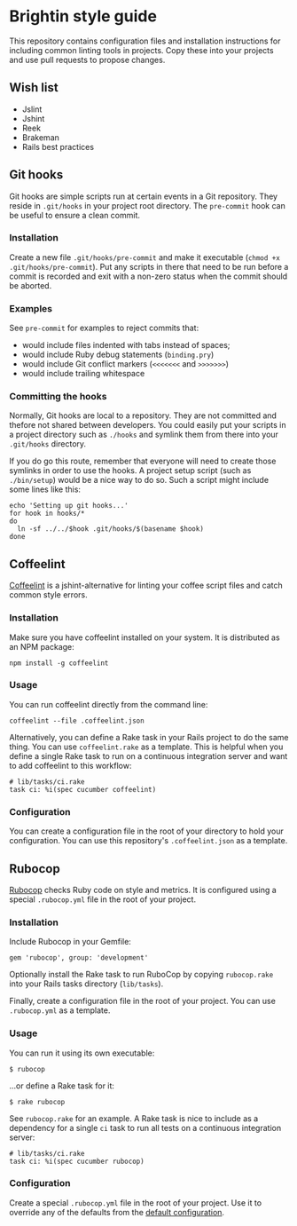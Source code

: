 # Brightin style guide

This repository contains configuration files and installation instructions for
including common linting tools in projects. Copy these into your projects and
use pull requests to propose changes.

## Wish list

* Jslint
* Jshint
* Reek
* Brakeman
* Rails best practices

## Git hooks

Git hooks are simple scripts run at certain events in a Git repository. They
reside in `.git/hooks` in your project root directory. The `pre-commit` hook can
be useful to ensure a clean commit.

### Installation

Create a new file `.git/hooks/pre-commit` and make it executable (`chmod +x
.git/hooks/pre-commit`). Put any scripts in there that need to be run before a
commit is recorded and exit with a non-zero status when the commit should be
aborted.

### Examples

See `pre-commit` for examples to reject commits that:

* would include files indented with tabs instead of spaces;
* would include Ruby debug statements (`binding.pry`)
* would include Git conflict markers (`<<<<<<<` and `>>>>>>>`)
* would include trailing whitespace

### Committing the hooks

Normally, Git hooks are local to a repository. They are not committed and
thefore not shared between developers. You could easily put your scripts in a
project directory such as `./hooks` and symlink them from there into your
`.git/hooks` directory.

If you do go this route, remember that everyone will need to create those
symlinks in order to use the hooks. A project setup script (such as
`./bin/setup`) would be a nice way to do so. Such a script might include some
lines like this:

    echo 'Setting up git hooks...'
    for hook in hooks/*
    do
      ln -sf ../../$hook .git/hooks/$(basename $hook)
    done

## Coffeelint

[Coffeelint][coffeelint] is a jshint-alternative for linting your coffee script
files and catch common style errors.

### Installation

Make sure you have coffeelint installed on your system. It is distributed as an
NPM package:

    npm install -g coffeelint

### Usage

You can run coffeelint directly from the command line:

    coffeelint --file .coffeelint.json

Alternatively, you can define a Rake task in your Rails project to do the same
thing. You can use `coffeelint.rake` as a template. This is helpful when you
define a single Rake task to run on a continuous integration server and want to
add coffeelint to this workflow:

    # lib/tasks/ci.rake
    task ci: %i(spec cucumber coffeelint)

### Configuration

You can create a configuration file in the root of your directory to hold your
configuration. You can use this repository's `.coffeelint.json` as a template.

## Rubocop

[Rubocop][] checks Ruby code on style and metrics. It is configured using a
special `.rubocop.yml` file in the root of your project.

### Installation

Include Rubocop in your Gemfile:

    gem 'rubocop', group: 'development'

Optionally install the Rake task to run RuboCop by copying `rubocop.rake` into
your Rails tasks directory (`lib/tasks`).

Finally, create a configuration file in the root of your project. You can use
`.rubocop.yml` as a template.

### Usage

You can run it using its own executable:

    $ rubocop

...or define a Rake task for it:

    $ rake rubocop

See `rubocop.rake` for an example. A Rake task is nice to include as a
dependency for a single `ci` task to run all tests on a continuous integration
server:

    # lib/tasks/ci.rake
    task ci: %i(spec cucumber rubocop)

### Configuration

Create a special `.rubocop.yml` file in the root of your project. Use it
to override any of the defaults from the [default
configuration][rubocop-defaults].


[Rubocop]: https://github.com/bbatsov/rubocop
[rubocop-defaults]: https://github.com/bbatsov/rubocop/blob/master/config/default.yml
[coffeelint]: http://www.coffeelint.org
